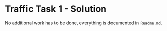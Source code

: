 # Traffic Task 1 - Solution

No additional work has to be done, everything is documented in `Readme.md`.